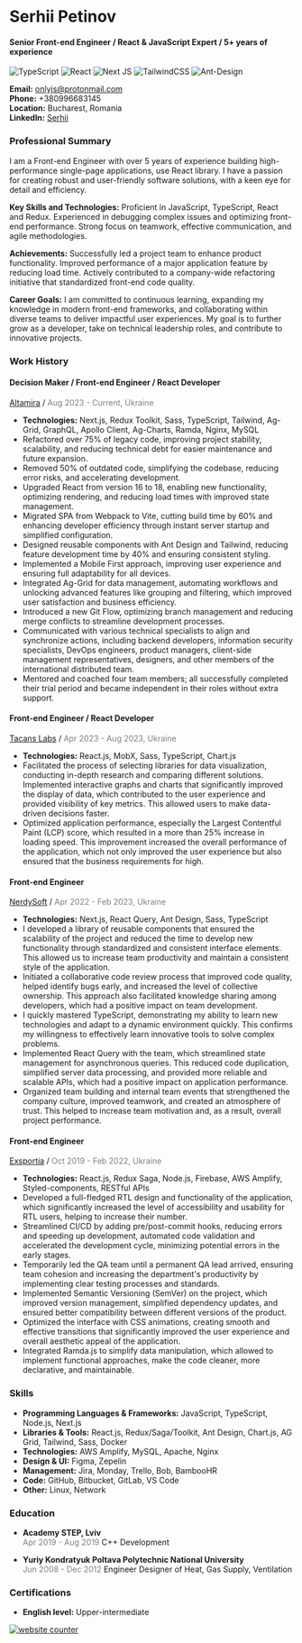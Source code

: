 <link rel="icon" type="image/png" href="favicon.png">
<link rel="stylesheet" href="styles.css">

<div id="cv-container" />

# Serhii Petinov

#### Senior Front-end Engineer / React & JavaScript Expert / 5+ years of experience

![TypeScript](https://img.shields.io/badge/typescript-%23007ACC.svg?style=for-the-badge&logo=typescript&logoColor=white) ![React](https://img.shields.io/badge/react-%2320232a.svg?style=for-the-badge&logo=react&logoColor=%2361DAFB) ![Next JS](https://img.shields.io/badge/Next-black?style=for-the-badge&logo=next.js&logoColor=white) ![TailwindCSS](https://img.shields.io/badge/tailwindcss-%2338B2AC.svg?style=for-the-badge&logo=tailwind-css&logoColor=white) ![Ant-Design](https://img.shields.io/badge/-AntDesign-%230170FE?style=for-the-badge&logo=ant-design&logoColor=white)

**Email:** [onlyjs@protonmail.com](mailto:onlyjs@protonmail.com)  
**Phone:** +380996683145  
**Location:** Bucharest, Romania  
**LinkedIn:** [Serhii](https://www.linkedin.com/in/serhii-front-end-engineer/)

### Professional Summary

I am a Front-end Engineer with over 5 years of experience building high-performance single-page applications, use React library. I have a passion for creating robust and user-friendly software solutions, with a keen eye for detail and efficiency.

**Key Skills and Technologies:**
Proficient in JavaScript, TypeScript, React and Redux.
Experienced in debugging complex issues and optimizing front-end performance.
Strong focus on teamwork, effective communication, and agile methodologies.

**Achievements:**
Successfully led a project team to enhance product functionality.
Improved performance of a major application feature by reducing load time.
Actively contributed to a company-wide refactoring initiative that standardized front-end code quality.

**Career Goals:**
I am committed to continuous learning, expanding my knowledge in modern front-end frameworks, and collaborating within diverse teams to deliver impactful user experiences. My goal is to further grow as a developer, take on technical leadership roles, and contribute to innovative projects.

### Work History

#### Decision Maker / Front-end Engineer / React Developer

[Altamira](https://www.altamira.ai/) / <span style="color:gray">Aug 2023 - Current, Ukraine</span>

- **Technologies:** Next.js, Redux Toolkit, Sass, TypeScript, Tailwind, Ag-Grid, GraphQL, Apollo Client, Ag-Charts, Ramda, Nginx, MySQL
- Refactored over 75% of legacy code, improving project stability, scalability, and reducing technical debt for easier maintenance and future expansion.
- Removed 50% of outdated code, simplifying the codebase, reducing error risks, and accelerating development.
- Upgraded React from version 16 to 18, enabling new functionality, optimizing rendering, and reducing load times with improved state management.
- Migrated SPA from Webpack to Vite, cutting build time by 60% and enhancing developer efficiency through instant server startup and simplified configuration.
- Designed reusable components with Ant Design and Tailwind, reducing feature development time by 40% and ensuring consistent styling.
- Implemented a Mobile First approach, improving user experience and ensuring full adaptability for all devices.
- Integrated Ag-Grid for data management, automating workflows and unlocking advanced features like grouping and filtering, which improved user satisfaction and business efficiency.
- Introduced a new Git Flow, optimizing branch management and reducing merge conflicts to streamline development processes.
- Communicated with various technical specialists to align and synchronize actions, including backend developers, information security specialists, DevOps engineers, product managers, client-side management representatives, designers, and other members of the international distributed team.
- Mentored and coached four team members; all successfully completed their trial period and became independent in their roles without extra support.

#### Front-end Engineer / React Developer

[Tacans Labs](https://tacans.com/) / <span style="color:gray">Apr 2023 - Aug 2023, Ukraine</span>

- **Technologies:** React.js, MobX, Sass, TypeScript, Chart.js
- Facilitated the process of selecting libraries for data visualization, conducting in-depth research and comparing different solutions. Implemented interactive graphs and charts that significantly improved the display of data, which contributed to the user experience and provided visibility of key metrics. This allowed users to make data-driven decisions faster.
- Optimized application performance, especially the Largest Contentful Paint (LCP) score, which resulted in a more than 25% increase in loading speed. This improvement increased the overall performance of the application, which not only improved the user experience but also ensured that the business requirements for high.

#### Front-end Engineer

[NerdySoft](https://nerdysoft.com/) / <span style="color:gray">Apr 2022 - Feb 2023, Ukraine</span>

- **Technologies:** Next.js, React Query, Ant Design, Sass, TypeScript
- I developed a library of reusable components that ensured the scalability of the project and reduced the time to develop new functionality through standardized and consistent interface elements. This allowed us to increase team productivity and maintain a consistent style of the application.
- Initiated a collaborative code review process that improved code quality, helped identify bugs early, and increased the level of collective ownership. This approach also facilitated knowledge sharing among developers, which had a positive impact on team development.
- I quickly mastered TypeScript, demonstrating my ability to learn new technologies and adapt to a dynamic environment quickly. This confirms my willingness to effectively learn innovative tools to solve complex problems.
- Implemented React Query with the team, which streamlined state management for asynchronous queries. This reduced code duplication, simplified server data processing, and provided more reliable and scalable APIs, which had a positive impact on application performance.
- Organized team building and internal team events that strengthened the company culture, improved teamwork, and created an atmosphere of trust. This helped to increase team motivation and, as a result, overall project performance.

#### Front-end Engineer

[Exsportia](https://www.exsportia.com/) / <span style="color:gray">Oct 2019 - Feb 2022, Ukraine</span>

- **Technologies:** React.js, Redux Saga, Node.js, Firebase, AWS Amplify, Styled-components, RESTful APIs
- Developed a full-fledged RTL design and functionality of the application, which significantly increased the level of accessibility and usability for RTL users, helping to increase their number.
- Streamlined CI/CD by adding pre/post-commit hooks, reducing errors and speeding up development, automated code validation and accelerated the development cycle, minimizing potential errors in the early stages.
- Temporarily led the QA team until a permanent QA lead arrived, ensuring team cohesion and increasing the department's productivity by implementing clear testing processes and standards.
- Implemented Semantic Versioning (SemVer) on the project, which improved version management, simplified dependency updates, and ensured better compatibility between different versions of the product.
- Optimized the interface with CSS animations, creating smooth and effective transitions that significantly improved the user experience and overall aesthetic appeal of the application.
- Integrated Ramda.js to simplify data manipulation, which allowed to implement functional approaches, make the code cleaner, more declarative, and maintainable.

### Skills

- **Programming Languages & Frameworks:** JavaScript, TypeScript, Node.js, Next.js
- **Libraries & Tools:** React.js, Redux/Saga/Toolkit, Ant Design, Chart.js, AG Grid, Tailwind, Sass, Docker
- **Technologies:** AWS Amplify, MySQL, Apache, Nginx
- **Design & UI:** Figma, Zepelin
- **Management:** Jira, Monday, Trello, Bob, BambooHR
- **Code:** GitHub, Bitbucket, GitLab, VS Code
- **Other:** Linux, Network

### Education

- **Academy STEP, Lviv**  
  <span style="color:gray">Apr 2019 - Aug 2019</span>
  C++ Development

- **Yuriy Kondratyuk Poltava Polytechnic National University**  
  <span style="color:gray">Jun 2008 - Dec 2012</span>
  Engineer Designer of Heat, Gas Supply, Ventilation

### Certifications

- **English level:** Upper-intermediate

<div id="sfcpdmf836fpjy64tbw8ks11kpd3dgkyx8l"></div>
<script type="text/javascript" src="https://counter6.optistats.ovh/private/counter.js?c=pdmf836fpjy64tbw8ks11kpd3dgkyx8l&down=async" async></script>
<noscript><a href="https://www.freecounterstat.com" title="website counter"><img src="https://counter6.optistats.ovh/private/freecounterstat.php?c=pdmf836fpjy64tbw8ks11kpd3dgkyx8l" border="0" title="website counter" alt="website counter"></a></noscript>
